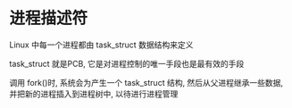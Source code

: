 <!--
 * @Description: 
 * @Version: 1.0
 * @Author: dalao
 * @Email:  
 * @Date: 2022-04-08 23:08:53
 * @LastEditors: dalao
 * @LastEditTime: 2023-04-05 21:59:55
-->

# 进程描述符

Linux 中每一个进程都由 task_struct 数据结构来定义

task_struct 就是PCB, 它是对进程控制的唯一手段也是最有效的手段

调用 fork()时, 系统会为产生一个 task_struct 结构, 然后从父进程继承一些数据, 并把新的进程插入到进程树中, 以待进行进程管理